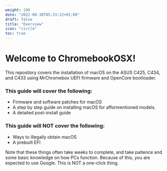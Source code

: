 ```yaml
---
weight: 100
date: "2022-09-30T05:33:22+01:00"
draft: false
title: "Overview"
icon: "circle"
toc: true
---
```


# Welcome to ChromebookOSX!
This repository covers the installation of macOS on the ASUS C425, C434, and C433 using MrChromebox UEFI firmware and OpenCore bootloader.

### This guide will cover the following:
- Firmware and software patches for macOS
- A step by step guide on installing macOS for afformentioned models.
- A detailed post-install guide

### This guide will NOT cover the following:
- Ways to illegally obtain macOS
- A prebuilt EFI

Note that these things often take weeks to complete, and take paitence and some basic knowledge on how PCs function. Because of this, you are expected to use Google. This is NOT a one-click thing.
